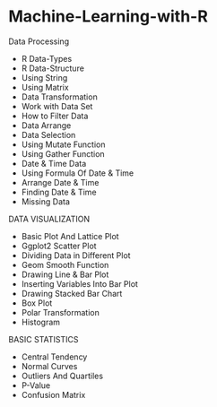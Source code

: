 # Machine-Learning-with-R
  
  Data Processing
  -	R Data-Types 
  - R Data-Structure 
  -	Using String 
  - Using Matrix 
  - Data Transformation
  - Work with Data Set 
  - How to Filter Data 
  - Data Arrange 
  - Data Selection
  - Using Mutate Function
  - Using Gather Function
  - Date & Time Data 
  - Using Formula Of Date & Time
  - Arrange Date & Time
  - Finding Date & Time
  - Missing Data 

 DATA VISUALIZATION
  - Basic Plot And Lattice Plot
  - Ggplot2 Scatter Plot 
  - Dividing Data in Different Plot
  - Geom Smooth Function 
  - Drawing Line & Bar Plot
  - Inserting Variables Into Bar Plot
  - Drawing Stacked Bar Chart 
  - Box Plot 
  - Polar Transformation
  - Histogram 

 BASIC STATISTICS
  - Central Tendency 
  - Normal Curves 
  - Outliers And Quartiles 
  - P-Value
  - Confusion Matrix  